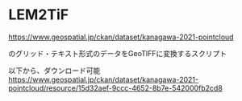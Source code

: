 # LEM2TiF

https://www.geospatial.jp/ckan/dataset/kanagawa-2021-pointcloud

のグリッド・テキスト形式のデータをGeoTIFFに変換するスクリプト

以下から、ダウンロード可能  
https://www.geospatial.jp/ckan/dataset/kanagawa-2021-pointcloud/resource/15d32aef-9ccc-4652-8b7e-542000fb2cd8